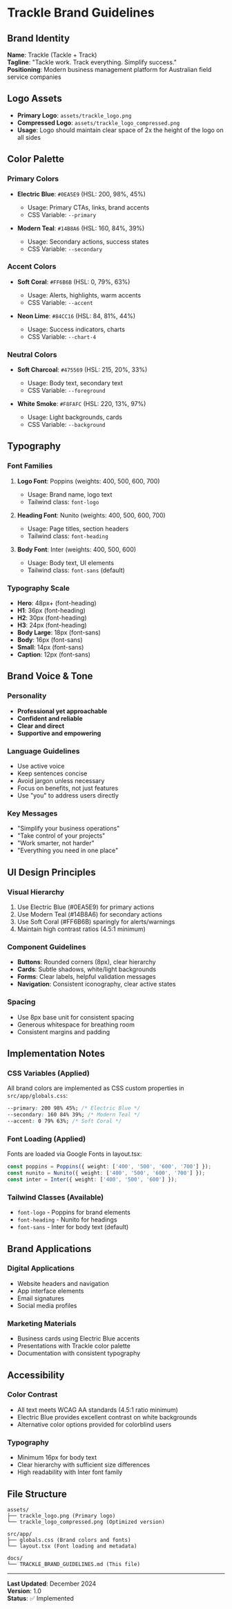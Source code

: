 # Trackle Brand Guidelines

## Brand Identity

**Name**: Trackle (Tackle + Track)  
**Tagline**: "Tackle work. Track everything. Simplify success."  
**Positioning**: Modern business management platform for Australian field service companies

## Logo Assets

- **Primary Logo**: `assets/trackle_logo.png`
- **Compressed Logo**: `assets/trackle_logo_compressed.png`
- **Usage**: Logo should maintain clear space of 2x the height of the logo on all sides

## Color Palette

### Primary Colors
- **Electric Blue**: `#0EA5E9` (HSL: 200, 98%, 45%)
  - Usage: Primary CTAs, links, brand accents
  - CSS Variable: `--primary`
  
- **Modern Teal**: `#14B8A6` (HSL: 160, 84%, 39%)
  - Usage: Secondary actions, success states
  - CSS Variable: `--secondary`

### Accent Colors
- **Soft Coral**: `#FF6B6B` (HSL: 0, 79%, 63%)
  - Usage: Alerts, highlights, warm accents
  - CSS Variable: `--accent`
  
- **Neon Lime**: `#84CC16` (HSL: 84, 81%, 44%)
  - Usage: Success indicators, charts
  - CSS Variable: `--chart-4`

### Neutral Colors
- **Soft Charcoal**: `#475569` (HSL: 215, 20%, 33%)
  - Usage: Body text, secondary text
  - CSS Variable: `--foreground`
  
- **White Smoke**: `#F8FAFC` (HSL: 220, 13%, 97%)
  - Usage: Light backgrounds, cards
  - CSS Variable: `--background`

## Typography

### Font Families
1. **Logo Font**: Poppins (weights: 400, 500, 600, 700)
   - Usage: Brand name, logo text
   - Tailwind class: `font-logo`

2. **Heading Font**: Nunito (weights: 400, 500, 600, 700)
   - Usage: Page titles, section headers
   - Tailwind class: `font-heading`

3. **Body Font**: Inter (weights: 400, 500, 600)
   - Usage: Body text, UI elements
   - Tailwind class: `font-sans` (default)

### Typography Scale
- **Hero**: 48px+ (font-heading)
- **H1**: 36px (font-heading)
- **H2**: 30px (font-heading)
- **H3**: 24px (font-heading)
- **Body Large**: 18px (font-sans)
- **Body**: 16px (font-sans)
- **Small**: 14px (font-sans)
- **Caption**: 12px (font-sans)

## Brand Voice & Tone

### Personality
- **Professional yet approachable**
- **Confident and reliable**
- **Clear and direct**
- **Supportive and empowering**

### Language Guidelines
- Use active voice
- Keep sentences concise
- Avoid jargon unless necessary
- Focus on benefits, not just features
- Use "you" to address users directly

### Key Messages
- "Simplify your business operations"
- "Take control of your projects"
- "Work smarter, not harder"
- "Everything you need in one place"

## UI Design Principles

### Visual Hierarchy
1. Use Electric Blue (#0EA5E9) for primary actions
2. Use Modern Teal (#14B8A6) for secondary actions
3. Use Soft Coral (#FF6B6B) sparingly for alerts/warnings
4. Maintain high contrast ratios (4.5:1 minimum)

### Component Guidelines
- **Buttons**: Rounded corners (8px), clear hierarchy
- **Cards**: Subtle shadows, white/light backgrounds
- **Forms**: Clear labels, helpful validation messages
- **Navigation**: Consistent iconography, clear active states

### Spacing
- Use 8px base unit for consistent spacing
- Generous whitespace for breathing room
- Consistent margins and padding

## Implementation Notes

### CSS Variables (Applied)
All brand colors are implemented as CSS custom properties in `src/app/globals.css`:
```css
--primary: 200 98% 45%; /* Electric Blue */
--secondary: 160 84% 39%; /* Modern Teal */
--accent: 0 79% 63%; /* Soft Coral */
```

### Font Loading (Applied)
Fonts are loaded via Google Fonts in layout.tsx:
```typescript
const poppins = Poppins({ weight: ['400', '500', '600', '700'] });
const nunito = Nunito({ weight: ['400', '500', '600', '700'] });
const inter = Inter({ weight: ['400', '500', '600'] });
```

### Tailwind Classes (Available)
- `font-logo` - Poppins for brand elements
- `font-heading` - Nunito for headings
- `font-sans` - Inter for body text (default)

## Brand Applications

### Digital Applications
- Website headers and navigation
- App interface elements
- Email signatures
- Social media profiles

### Marketing Materials
- Business cards using Electric Blue accents
- Presentations with Trackle color palette
- Documentation with consistent typography

## Accessibility

### Color Contrast
- All text meets WCAG AA standards (4.5:1 ratio minimum)
- Electric Blue provides excellent contrast on white backgrounds
- Alternative color options provided for colorblind users

### Typography
- Minimum 16px for body text
- Clear hierarchy with sufficient size differences
- High readability with Inter font family

## File Structure

```
assets/
├── trackle_logo.png (Primary logo)
└── trackle_logo_compressed.png (Optimized version)

src/app/
├── globals.css (Brand colors and fonts)
└── layout.tsx (Font loading and metadata)

docs/
└── TRACKLE_BRAND_GUIDELINES.md (This file)
```

---

**Last Updated**: December 2024  
**Version**: 1.0  
**Status**: ✅ Implemented